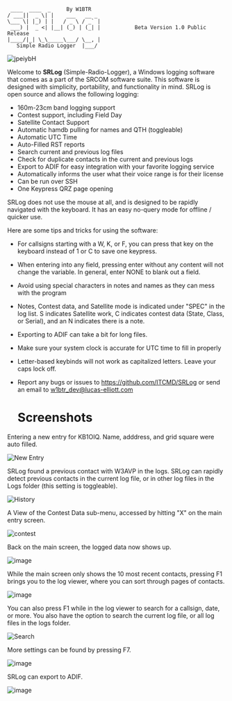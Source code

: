  
 ```
  ____  ____  _     By W1BTR             
 / ___||  _ \| |    ___   __ _ 
 \___ \| |_) | |   / _ \ / _` |
  ___) |  _ <| |__| (_) | (_| |           Beta Version 1.0 Public Release
 |____/|_| \_\_____\___/ \__, |
    Simple Radio Logger  |___/ 
```
    
![jpeiybH](https://user-images.githubusercontent.com/32961763/190240772-12fbe2f0-c832-40d4-9c80-f4f1fbdbfc6f.png)

Welcome to **SRLog** (Simple-Radio-Logger), a Windows logging software that comes as a part of the SRCOM
software suite. This software is designed with simplicity, portability, and
functionality in mind. SRLog is open source and allows the following logging:

- 160m-23cm band logging support
- Contest support, including Field Day
- Satellite Contact Support
- Automatic hamdb pulling for names and QTH (toggleable)
- Automatic UTC Time
- Auto-Filled RST reports
- Search current and previous log files
- Check for duplicate contacts in the current and previous logs
- Export to ADIF for easy integration with your favorite logging service
- Automatically informs the user what their voice range is for their license
- Can be run over SSH
- One Keypress QRZ page opening

SRLog does not use the mouse at all, and is designed to be rapidly navigated with
the keyboard. It has an easy no-query mode for offline / quicker use.

Here are some tips and tricks for using the software:

- For callsigns starting with a W, K, or F, you can press that key on the keyboard 
  instead of 1 or C to save one keypress.

- When entering into any field, pressing enter without any content will not change
  the variable. In general, enter NONE to blank out a field.

- Avoid using special characters in notes and names as they can mess with the program

- Notes, Contest data, and Satellite mode is indicated under "SPEC" in the log list.
  S indicates Satellite work, C indicates contest data (State, Class, or Serial),
  and an N indicates there is a note.

- Exporting to ADIF can take a bit for long files.

- Make sure your system clock is accurate for UTC time to fill in properly

- Letter-based keybinds will not work as capitalized letters. Leave your caps lock off.

- Report any bugs or issues to https://github.com/ITCMD/SRLog or send an email
  to w1btr_dev@lucas-elliott.com
  
  # Screenshots
 Entering a new entry for KB1OIQ. Name, adddress, and grid square were auto filled.
 
  ![New Entry](https://user-images.githubusercontent.com/32961763/190240826-e1ef54f4-3fc7-42d6-8a15-48c66401af37.png)
 
 SRLog found a previous contact with W3AVP in the logs. SRLog can rapidly detect previous contacts in the current log file, or in other log files in the Logs folder (this setting is toggleable).
 
 ![History](https://user-images.githubusercontent.com/32961763/190240940-b1524c3b-22e5-4b57-aeec-812ae5b050c8.png)

A View of the Contest Data sub-menu, accessed by hitting "X" on the main entry screen.

![contest](https://user-images.githubusercontent.com/32961763/190241135-e1052c8d-cab6-45b9-8267-ac08a2b78034.png)

Back on the main screen, the logged data now shows up.

![image](https://user-images.githubusercontent.com/32961763/190241200-73bec7c3-f7cf-4b10-8037-7d39d485c143.png)

While the main screen only shows the 10 most recent contacts, pressing F1 brings you to the log viewer, where you can sort through pages of contacts.

![image](https://user-images.githubusercontent.com/32961763/190241326-5de34be6-bddb-4918-b517-ea6fe4938b87.png)

You can also press F1 while in the log viewer to search for a callsign, date, or more. You also have the option to search the current log file, or all log files in the logs folder.

![Search](https://user-images.githubusercontent.com/32961763/190241451-9e5a6f69-e508-40b2-be8c-e21c1a5fc673.png)

More settings can be found by pressing F7.

![image](https://user-images.githubusercontent.com/32961763/190241514-5eeda94c-5187-4c80-a742-f77c26351c28.png)

SRLog can export to ADIF.

![image](https://user-images.githubusercontent.com/32961763/190241548-92af9d0b-392d-4f21-a395-1efe1058d067.png)


  
